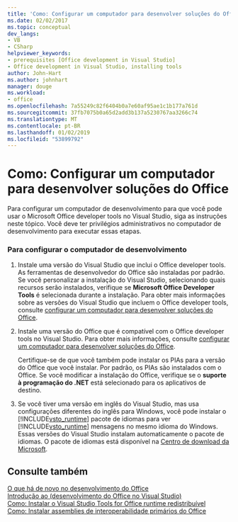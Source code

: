 ```yaml
---
title: 'Como: Configurar um computador para desenvolver soluções do Office'
ms.date: 02/02/2017
ms.topic: conceptual
dev_langs:
- VB
- CSharp
helpviewer_keywords:
- prerequisites [Office development in Visual Studio]
- Office development in Visual Studio, installing tools
author: John-Hart
ms.author: johnhart
manager: douge
ms.workload:
- office
ms.openlocfilehash: 7a55249c82f6404b0a7e60af95ae1c1b177a761d
ms.sourcegitcommit: 37fb7075b0a65d2add3b137a5230767aa3266c74
ms.translationtype: MT
ms.contentlocale: pt-BR
ms.lasthandoff: 01/02/2019
ms.locfileid: "53899792"
---
```

# <a name="how-to-configure-a-computer-to-develop-office-solutions"></a>Como: Configurar um computador para desenvolver soluções do Office
  Para configurar um computador de desenvolvimento para que você pode usar o Microsoft Office developer tools no Visual Studio, siga as instruções neste tópico. Você deve ter privilégios administrativos no computador de desenvolvimento para executar essas etapas.  
  
### <a name="to-configure-the-development-computer"></a>Para configurar o computador de desenvolvimento  
  
1.  Instale uma versão do Visual Studio que inclui o Office developer tools. As ferramentas de desenvolvedor do Office são instaladas por padrão. Se você personalizar a instalação do Visual Studio, selecionando quais recursos serão instalados, verifique se **Microsoft Office Developer Tools** é selecionada durante a instalação. Para obter mais informações sobre as versões do Visual Studio que incluem o Office developer tools, consulte [configurar um computador para desenvolver soluções do Office](../vsto/configuring-a-computer-to-develop-office-solutions.md).  
  
2.  Instale uma versão do Office que é compatível com o Office developer tools no Visual Studio. Para obter mais informações, consulte [configurar um computador para desenvolver soluções do Office](../vsto/configuring-a-computer-to-develop-office-solutions.md).  
  
     Certifique-se de que você também pode instalar os PIAs para a versão do Office que você instalar. Por padrão, os PIAs são instalados com o Office. Se você modificar a instalação do Office, verifique se o **suporte à programação do .NET** está selecionado para os aplicativos de destino.  
  
3.  Se você tiver uma versão em inglês do Visual Studio, mas usa configurações diferentes do inglês para Windows, você pode instalar o [!INCLUDE[vsto_runtime](../vsto/includes/vsto-runtime-md.md)] pacote de idiomas para ver [!INCLUDE[vsto_runtime](../vsto/includes/vsto-runtime-md.md)] mensagens no mesmo idioma do Windows. Essas versões do Visual Studio instalam automaticamente o pacote de idiomas. O pacote de idiomas está disponível na [Centro de download da Microsoft](http://go.microsoft.com/fwlink/?LinkId=140386).  
  
## <a name="see-also"></a>Consulte também  
 [O que há de novo no desenvolvimento do Office](https://msdn.microsoft.com/bf054af2-c896-4723-aa15-6381145b14bb)   
 [Introdução ao &#40;desenvolvimento do Office no Visual Studio&#41;](../vsto/getting-started-office-development-in-visual-studio.md)   
 [Como: Instalar o Visual Studio Tools for Office runtime redistribuível](../vsto/how-to-install-the-visual-studio-tools-for-office-runtime-redistributable.md)   
 [Como: Instalar assemblies de interoperabilidade primários do Office](../vsto/how-to-install-office-primary-interop-assemblies.md)  
